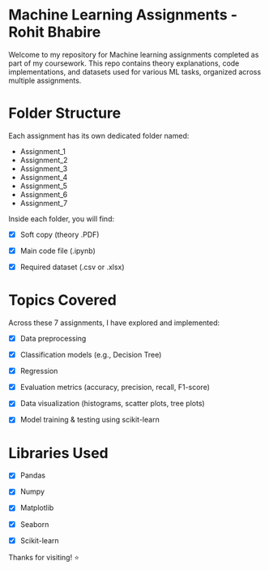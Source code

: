 # Machine Learning Assignments - Rohit Bhabire
Welcome to my repository for Machine learning assignments completed as part of my coursework. This repo contains theory explanations, code implementations, and datasets used for various ML tasks, organized across multiple assignments.

# Folder Structure
Each assignment has its own dedicated folder named:

- Assignment_1
- Assignment_2
- Assignment_3
- Assignment_4
- Assignment_5
- Assignment_6
- Assignment_7

Inside each folder, you will find:

- [x] Soft copy (theory .PDF)
- [x] Main code file (.ipynb)
- [x] Required dataset (.csv or .xlsx)


# Topics Covered

Across these 7 assignments, I have explored and implemented:

- [x] Data preprocessing
- [x] Classification models (e.g., Decision Tree)
- [x] Regression
- [x] Evaluation metrics (accuracy, precision, recall, F1-score)
- [x] Data visualization (histograms, scatter plots, tree plots)
- [x] Model training & testing using scikit-learn


# Libraries Used

- [x] Pandas
- [x] Numpy
- [x] Matplotlib
- [x] Seaborn
- [x] Scikit-learn



Thanks for visiting! ⭐